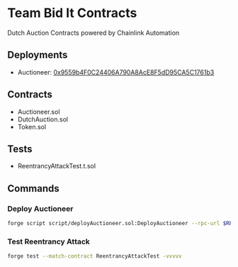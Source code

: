 # Team Bid It Contracts

Dutch Auction Contracts powered by Chainlink Automation

## Deployments

- Auctioneer: [0x9559b4F0C24406A790A8AcE8F5dD95CA5C1761b3](https://sepolia.etherscan.io/address/0x9559b4F0C24406A790A8AcE8F5dD95CA5C1761b3)

## Contracts

- Auctioneer.sol
- DutchAuction.sol
- Token.sol

## Tests

- ReentrancyAttackTest.t.sol

## Commands

### Deploy Auctioneer

```bash
forge script script/deployAuctioneer.sol:DeployAuctioneer --rpc-url $RPC_URL --broadcast --verify --etherscan-api-key $ETHERSCAN_API_KEY
```

### Test Reentrancy Attack

```bash
forge test --match-contract ReentrancyAttackTest -vvvvv
```
